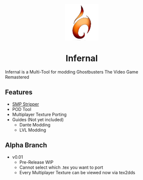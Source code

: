 <p align="center">
    <a href="https://github.com/sakis720/Infernal/blob/main/Icons">
        <img height="120px" src="https://github.com/sakis720/Infernal/blob/main/Icons/logo_in.png" />
    </a>
</p>

<h1 align="center">Infernal</h1>

Infernal is a Multi-Tool for modding Ghostbusters The Video Game Remastered

## Features
* [SMP Stripper]( https://github.com/NomadWithoutAHome/GhostbustersRemasteredSMPSmasher)
* POD Tool
* Multiplayer Texture Porting
* Guides (Not yet included)
  * Dante Modding  
  * LVL Modding
 
## Alpha Branch
* v0.01
    * Pre-Release WIP
    * Cannot select which .tex you want to port
    * Every Multiplayer Texture can be viewed now via tex2dds
